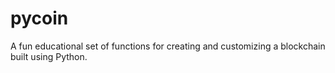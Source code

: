 # pycoin
A fun educational set of functions for creating and customizing a blockchain built using Python.
